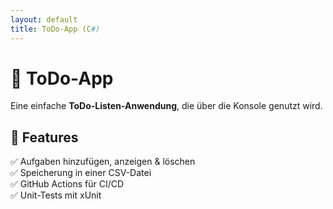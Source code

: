```yaml
---
layout: default
title: ToDo-App (C#)
---
```


# 🚀 ToDo-App 
Eine einfache **ToDo-Listen-Anwendung**, die über die Konsole genutzt wird.

## 📌 Features
✅ Aufgaben hinzufügen, anzeigen & löschen  
✅ Speicherung in einer CSV-Datei  
✅ GitHub Actions für CI/CD  
✅ Unit-Tests mit xUnit  

